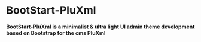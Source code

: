 BootStart-PluXml
================

**BootStart-PluXml is a minimalist & ultra light UI admin theme development based on Bootstrap for the cms PluXml**